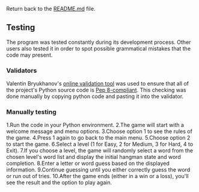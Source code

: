 Return back to the [README.md](README.md) file.

## Testing

The program was tested constantly during its development process.
Other users also tested it in order to spot possible grammatical mistakes that the code may present.

### Validators

Valentin Bryukhanov's [online validation tool](https://pep8ci.herokuapp.com/) was used to ensure that all of the project's Python source code is [Pep 8-compliant](https://legacy.python.org/dev/peps/pep-0008/). This checking was done manually by copying python code and pasting it into the validator.


### Manually testing

1.Run the code in your Python environment.
2.The game will start with a welcome message and menu options.
3.Choose option 1 to see the rules of the game.
4.Press 1 again to go back to the main menu.
5.Choose option 2 to start the game.
6.Select a level (1 for Easy, 2 for Medium, 3 for Hard, 4 to Exit).
7.If you choose a level, the game will randomly select a word from the chosen level's word list and display the initial hangman state and word completion.
8.Enter a letter or word guess based on the displayed information.
9.Continue guessing until you either correctly guess the word or run out of tries.
10.After the game ends (either in a win or a loss), you'll see the result and the option to play again.